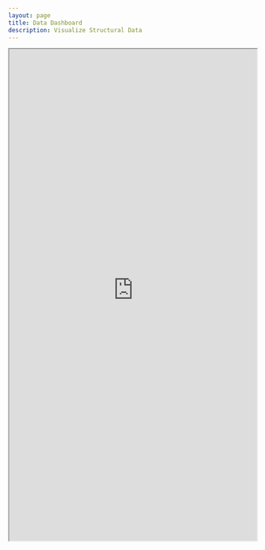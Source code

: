 ```yaml
---
layout: page
title: Data Dashboard
description: Visualize Structural Data
---
```


<iframe src="http://ec2-3-121-184-5.eu-central-1.compute.amazonaws.com:3838/" width="100%" height="1000">
    <p>Your browser does not support iframes.</p>
</iframe>
